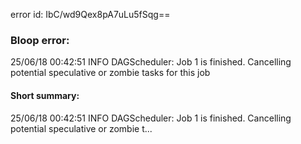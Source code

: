 error id: IbC/wd9Qex8pA7uLu5fSqg==
### Bloop error:

25/06/18 00:42:51 INFO DAGScheduler: Job 1 is finished. Cancelling potential speculative or zombie tasks for this job
#### Short summary: 

25/06/18 00:42:51 INFO DAGScheduler: Job 1 is finished. Cancelling potential speculative or zombie t...